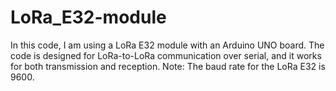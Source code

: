 # LoRa_E32-module
In this code, I am using a LoRa E32 module with an Arduino UNO board. The code is designed for LoRa-to-LoRa communication over serial, and it works for both transmission and reception.  Note: The baud rate for the LoRa E32 is 9600.
